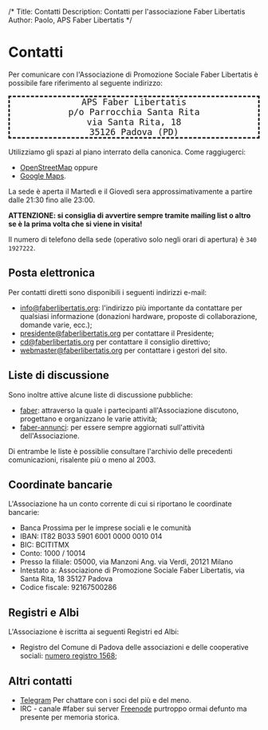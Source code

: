 /*
Title: Contatti
Description: Contatti per l'associazione Faber Libertatis
Author: Paolo, APS Faber Libertatis
*/
# Contatti

Per comunicare con l'Associazione di Promozione Sociale Faber Libertatis è
possibile fare riferimento al seguente indirizzo:

<pre style="font-size: 1.25em; border: dashed; text-align: center;">
APS Faber Libertatis
p/o Parrocchia Santa Rita
via Santa Rita, 18
35126 Padova (PD)
</pre>

Utilizziamo gli spazi al piano interrato della canonica. Come raggiugerci:
 * [OpenStreetMap](http://osm.org/go/0IBqX_nlC) oppure
 * [Google Maps](https://maps.google.com/maps?q=via+santa+rita+18+padova&hl=it&ll=45.394088,11.88813&spn=0.004649,0.006201&sll=37.0625,-95.677068&sspn=42.766543,50.800781&hq=via+santa+rita+18&hnear=Padova,+Veneto,+Italia&t=m&z=17&iwloc=A).

La sede è aperta il Martedì e il Giovedì sera approssimativamente a partire
dalle 21:30 fino alle 23:00.

**ATTENZIONE: si consiglia di avvertire sempre tramite mailing list o altro se è
la prima volta che si viene in visita!**

Il numero di telefono della sede (operativo solo negli orari di apertura) è
`340 1927222`.

## Posta elettronica
Per contatti diretti sono disponibili i seguenti indirizzi e-mail:

* [info@faberlibertatis.org](mailto:info@faberlibertatis.org): l'indirizzo più
	importante da contattare per qualsiasi informazione (donazioni hardware,
	proposte di collaborazione, domande varie, ecc.);
* [presidente@faberlibertatis.org](mailto:presidente@faberlibertatis.org) per
	contattare il Presidente;
* [cd@faberlibertatis.org](mailto:cd@faberlibertatis.org) per contattare il
	consiglio direttivo;
* [webmaster@faberlibertatis.org](mailto:webmaster@faberlibertatis.org) per
	contattare i gestori del sito.

## Liste di discussione
Sono inoltre attive alcune liste di discussione pubbliche:

* [faber](http://faberlibertatis.org/mailman/listinfo/faber): attraverso la
	quale i partecipanti all'Associazione discutono, progettano e organizzano
	le varie attività;
* [faber-annunci](http://faberlibertatis.org/mailman/listinfo/faber-annunci):
	per essere sempre aggiornati sull'attività dell'Associazione. 

Di entrambe le liste è possiblie consultare l'archivio delle precedenti
comunicazioni, risalente più o meno al 2003.

## Coordinate bancarie
L'Associazione ha un conto corrente di cui si riportano le coordinate bancarie:

* Banca Prossima per le imprese sociali e le comunità
* IBAN: IT82 B033 5901 6001 0000 0010 014
* BIC: BCITITMX
* Conto: 1000 / 10014
* Presso la filiale: 05000, via Manzoni Ang. via Verdi, 20121 Milano
* Intestato a: Associazione di Promozione Sociale Faber Libertatis, via Santa Rita, 18 35127 Padova
* Codice fiscale: 92167500286

## Registri e Albi
L'Associazione è iscritta ai seguenti Registri ed Albi:

* Registro del Comune di Padova delle associazioni e delle cooperative sociali:
	[numero registro 1568](http://www.padovanet.it/noprofit/spazio-web/1568);

## Altri contatti

* [Telegram](https://t.me/joinchat/AAAAAD_T5q4w4aizXwcJfQ) Per chattare con i
  soci del più e del meno.
* IRC - canale #faber sui server [Freenode](irc://irc.freenode.net) purtroppo
  ormai defunto ma presente per memoria storica.

